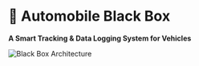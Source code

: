 # 🚗 Automobile Black Box

**A Smart Tracking & Data Logging System for Vehicles**

![Black Box Architecture](./assets/BlockDiagram.png) 
